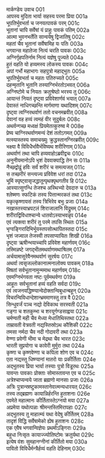 मार्कण्डेय उवाच	001  
आपस्य मुदिता भार्या सहस्य परमा प्रिया	001a  
भूपतिर्भुवभर्ता च जनयत्पावकं परम्	001c  
भूतानां चापि सर्वेषां यं प्राहुः पावकं पतिम्	002a  
आत्मा भुवनभर्तेति सान्वयेषु द्विजातिषु	002c  
महतां चैव भूतानां सर्वेषामिह यः पतिः	003a  
भगवान्स महातेजा नित्यं चरति पावकः	003c  
अग्निर्गृहपतिर्नाम नित्यं यज्ञेषु पूज्यते	004a  
हुतं वहति यो हव्यमस्य लोकस्य पावकः	004c  
अपां गर्भो महाभागः सहपुत्रो महाद्भुतः	005a  
भूपतिर्भुवभर्ता च महतः पतिरुच्यते	005c  
दहन्मृतानि भूतानि तस्याग्निर्भरतोऽभवत्	006a  
अग्निष्टोमे च नियतः क्रतुश्रेष्ठो भरस्य तु	006c  
आयान्तं नियतं दृष्ट्वा प्रविवेशार्णवं भयात्	007a  
देवास्तं नाधिगच्छन्ति मार्गमाणा यथादिशम्	007c  
दृष्ट्वा त्वग्निरथर्वाणं ततो वचनमब्रवीत्	008a  
देवानां वह हव्यं त्वमहं वीर सुदुर्बलः	008c  
अथर्वन्गच्छ मध्वक्षं प्रियमेतत्कुरुष्व मे	008e  
प्रेष्य चाग्निरथर्वाणमन्यं देशं ततोऽगमत्	009a  
मत्स्यास्तस्य समाचख्युः क्रुद्धस्तानग्निरब्रवीत्	009c  
भक्ष्या वै विविधैर्भावैर्भविष्यथ शरीरिणाम्	010a  
अथर्वाणं तथा चापि हव्यवाहोऽब्रवीद्वचः	010c  
अनुनीयमानोऽपि भृशं देववाक्याद्धि तेन सः	011a  
नैच्छद्वोढुं हविः सर्वं शरीरं च समत्यजत्	011c  
स तच्छरीरं सन्त्यज्य प्रविवेश धरां तदा	012a  
भूमिं स्पृष्ट्वासृजद्धातून्पृथक्पृथगतीव हि	012c  
आस्यात्सुगन्धि तेजश्च अस्थिभ्यो देवदारु च	013a  
श्लेष्मणः स्फटिकं तस्य पित्तान्मरकतं तथा	013c  
यकृत्कृष्णायसं तस्य त्रिभिरेव बभुः प्रजाः	014a  
नखास्तस्याभ्रपटलं शिराजालानि विद्रुमम्	014c  
शरीराद्विविधाश्चान्ये धातवोऽस्याभवन्नृप	014e  
एवं त्यक्त्वा शरीरं तु परमे तपसि स्थितः	015a  
भृग्वङ्गिरादिभिर्भूयस्तपसोत्थापितस्तदा	015c  
भृशं जज्वाल तेजस्वी तपसाप्यायितः शिखी	016a  
दृष्ट्वा ऋषीन्भयाच्चापि प्रविवेश महार्णवम्	016c  
तस्मिन्नष्टे जगद्भीतमथर्वाणमथाश्रितम्	017a  
अर्चयामासुरेवैनमथर्वाणं सुरर्षयः	017c  
अथर्वा त्वसृजल्लोकानात्मनालोक्य पावकम्	018a  
मिषतां सर्वभूतानामुन्ममाथ महार्णवम्	018c  
एवमग्निर्भगवता नष्टः पूर्वमथर्वणा	019a  
आहूतः सर्वभूतानां हव्यं वहति सर्वदा	019c  
एवं त्वजनयद्धिष्ण्यान्वेदोक्तान्विबुधान्बहून्	020a  
विचरन्विविधान्देशान्भ्रममाणस्तु तत्र वै	020c  
सिन्धुवर्जं पञ्च नद्यो देविकाथ सरस्वती	021a  
गङ्गा च शतकुम्भा च शरयूर्गण्डसाह्वया	021c  
चर्मण्वती मही चैव मेध्या मेधातिथिस्तथा	022a  
ताम्रावती वेत्रवती नद्यस्तिस्रोऽथ कौशिकी	022c  
तमसा नर्मदा चैव नदी गोदावरी तथा	023a  
वेण्णा प्रवेणी भीमा च मेद्रथा चैव भारत	023c  
भारती सुप्रयोगा च कावेरी मुर्मुरा तथा	024a  
कृष्णा च कृष्णवेण्णा च कपिला शोण एव च	024c  
एता नद्यस्तु धिष्ण्यानां मातरो याः प्रकीर्तिताः	024e  
अद्भुतस्य प्रिया भार्या तस्याः पुत्रो विडूरथः	025a  
यावन्तः पावकाः प्रोक्ताः सोमास्तावन्त एव च	025c  
अत्रेश्चाप्यन्वये जाता ब्रह्मणो मानसाः प्रजाः	026a  
अत्रिः पुत्रान्स्रष्टुकामस्तानेवात्मन्यधारयत्	026c  
तस्य तद्ब्रह्मणः कायान्निर्हरन्ति हुताशनाः	026e  
एवमेते महात्मानः कीर्तितास्तेऽग्नयो मया	027a  
अप्रमेया यथोत्पन्नाः श्रीमन्तस्तिमिरापहाः	027c  
अद्भुतस्य तु माहात्म्यं यथा वेदेषु कीर्तितम्	028a  
तादृशं विद्धि सर्वेषामेको ह्येष हुताशनः	028c  
एक एवैष भगवान्विज्ञेयः प्रथमोऽङ्गिराः	029a  
बहुधा निःसृतः कायाज्ज्योतिष्टोमः क्रतुर्यथा	029c  
इत्येष वंशः सुमहानग्नीनां कीर्तितो मया	030a  
पावितो विविधैर्मन्त्रैर्हव्यं वहति देहिनाम्	030c  
